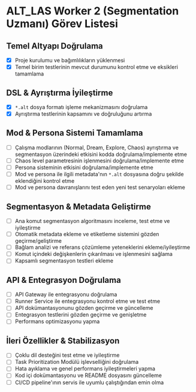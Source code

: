 # ALT_LAS Worker 2 (Segmentation Uzmanı) Görev Listesi

## Temel Altyapı Doğrulama
- [x] Proje kurulumu ve bağımlılıkların yüklenmesi
- [x] Temel birim testlerinin mevcut durumunu kontrol etme ve eksikleri tamamlama

## DSL & Ayrıştırma İyileştirme
- [x] `*.alt` dosya formatı işleme mekanizmasını doğrulama
- [x] Ayrıştırma testlerinin kapsamını ve doğruluğunu artırma

## Mod & Persona Sistemi Tamamlama
- [ ] Çalışma modlarının (Normal, Dream, Explore, Chaos) ayrıştırma ve segmentasyon üzerindeki etkisini kodda doğrulama/implemente etme
- [ ] Chaos level parametresinin işlenmesini doğrulama/implemente etme
- [ ] Persona sisteminin etkisini doğrulama/implemente etme
- [ ] Mod ve persona ile ilgili metadata'nın `*.alt` dosyasına doğru şekilde eklendiğini kontrol etme
- [ ] Mod ve persona davranışlarını test eden yeni test senaryoları ekleme

## Segmentasyon & Metadata Geliştirme
- [ ] Ana komut segmentasyon algoritmasını inceleme, test etme ve iyileştirme
- [ ] Otomatik metadata ekleme ve etiketleme sistemini gözden geçirme/geliştirme
- [ ] Bağlam analizi ve referans çözümleme yeteneklerini ekleme/iyileştirme
- [ ] Komut içindeki değişkenlerin çıkarılması ve işlenmesini sağlama
- [ ] Kapsamlı segmentasyon testleri ekleme

## API & Entegrasyon Doğrulama
- [ ] API Gateway ile entegrasyonu doğrulama
- [ ] Runner Service ile entegrasyonu kontrol etme ve test etme
- [ ] API dokümantasyonunu gözden geçirme ve güncelleme
- [ ] Entegrasyon testlerini gözden geçirme ve genişletme
- [ ] Performans optimizasyonu yapma

## İleri Özellikler & Stabilizasyon
- [ ] Çoklu dil desteğini test etme ve iyileştirme
- [ ] Task Prioritization Modülü işlevselliğini doğrulama
- [ ] Hata ayıklama ve genel performans iyileştirmeleri yapma
- [ ] Kod içi dokümantasyonu ve README dosyasını güncelleme
- [ ] CI/CD pipeline'ının servis ile uyumlu çalıştığından emin olma
